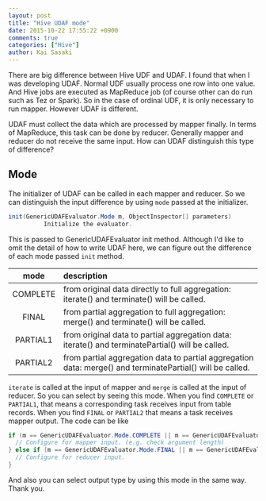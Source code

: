 ```yaml
---
layout: post
title: "Hive UDAF mode"
date: 2015-10-22 17:55:22 +0900
comments: true
categories: ["Hive"]
author: Kai Sasaki
---
```


There are big difference between Hive UDF and UDAF. I found that when I was developing UDAF. Normal UDF usually process one row into one value. 
And Hive jobs are executed as MapReduce job (of course other can do run such as Tez or Spark). So in the case of ordinal UDF, it is only necessary to run 
mapper. However UDAF is different. 

<!-- more -->

UDAF must collect the data which are processed by mapper finally. In terms of MapReduce, this task can be done by reducer. Generally mapper and reducer
do not receive the same input. How can UDAF distinguish this type of difference?

## Mode

The initializer of UDAF can be called in each mapper and reducer. So we can distinguish the input difference by using `mode` passed at the initializer.

```java
init(GenericUDAFEvaluator.Mode m, ObjectInspector[] parameters)
          Initialize the evaluator.
```

This is passed to GenericUDAFEvaluator init method. Although I'd like to omit the detail of how to write UDAF here, we can figure out the difference of
each mode passed `init` method.

|mode| description|
|:----:|:-----|
| COMPLETE | from original data directly to full aggregation: iterate() and terminate() will be called. |
| FINAL | from partial aggregation to full aggregation: merge() and terminate() will be called. |
| PARTIAL1 | from original data to partial aggregation data: iterate() and terminatePartial() will be called. |
| PARTIAL2 | from partial aggregation data to partial aggregation data: merge() and terminatePartial() will be called. |

`iterate` is called at the input of mapper and `merge` is called at the input of reducer. So you can select by seeing this mode.
When you find `COMPLETE` or `PARTIAL1`, that means a corresponding task receives input from table records. When you find `FINAL` or `PARTIAL2`
that means a task receives mapper output. The code can be like

```java
if (m == GenericUDAFEvaluator.Mode.COMPLETE || m == GenericUDAFEvaluator.Mode.PARTIAL1) {
  // Configure for mapper input. (e.g. check argument length)
} else if (m == GenericUDAFEvaluator.Mode.FINAL || m == GenericUDAFEvaluator.Mode.PARTIAL2) {
  // Configure for reducer input.
}
```

And also you can select output type by using this mode in the same way. Thank you.




